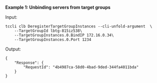 **Example 1: Unbinding servers from target groups**



Input: 

```
tccli clb DeregisterTargetGroupInstances --cli-unfold-argument  \
    --TargetGroupId lbtg-815iz538\
    --TargetGroupInstances.0.BindIP 172.16.0.34\
    --TargetGroupInstances.0.Port 1234
```

Output: 
```
{
    "Response": {
        "RequestId": "4b4987ca-58d0-4bad-9ded-344fa4011bda"
    }
}
```

